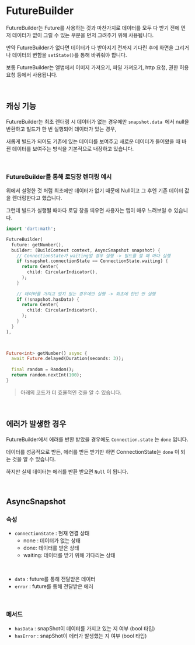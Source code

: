 # FutureBuilder

FutureBuilder는 Future를 사용하는 것과 마찬가지로 데이터를 모두 다 받기 전에 먼저 데이터가 없이 그릴 수 있는 부분을 먼저 그려주기 위해 사용됩니다.

만약 FutureBuilder가 없다면 데이터가 다 받아지기 전까지 기다린 후에 화면을 그리거나 데이터의 변함을 `setState()`를 통해 바꿔줘야 합니다.

보통 FutureBuilder는 앨범에서 이미지 가져오기, 파일 가져오기, http 요청, 권한 허용 요청 등에서 사용됩니다.

<br />

## 캐싱 기능

FutureBuilder는 최초 렌더링 시 데이터가 없는 경우에만 `snapshot.data `에서 null을 반환하고 빌드가 한 번 실행되어 데이터가 있는 경우,

새롭게 빌드가 되어도 기존에 있는 데이터를 보여주고 새로운 데이터가 들어왔을 때 바뀐 데이터를 보여주는 방식을 기본적으로 내장하고 있습니다.

<br />

### FutureBuilder를 통해 로딩창 렌더링 예시

위에서 설명한 것 처럼 최초에만 데이터가 없기 때문에 Null이고 그 후엔 기존 데이터 값을 렌더링한다고 했습니다.

그런데 빌드가 실행될 때마다 로딩 창을 띄우면 사용자는 앱이 매우 느려보일 수 있습니다.

``` dart
import 'dart:math';

FutureBuilder(
  future: getNumber(),
  builder: (BuildContext context, AsyncSnapshot snapshot) {
    // ConnectionState가 waiting일 경우 실행 -> 빌드를 할 때 마다 실행
    if (snapshot.connectionState == ConnectionState.waiting) {
      return Center(
        child: CircularIndicator(),
      );
    }
    
    // 데이터를 가지고 있지 않는 경우에만 실행 -> 최초에 한번 만 실행
    if (!snapshot.hasData) {
      return Center(
        child: CircularIndicator(),
      );
    }
  }
),
  


Future<int> getNumber() async {
  await Future.delayed(Duration(seconds: 3));
  
  final random = Random();
  return random.nextInt(100);
}
```

> 아래의 코드가 더 효율적인 것을 알 수 있습니다.

<br />

## 에러가 발생한 경우

FutureBuilder에서 에러를 반환 받았을 경우에도 `Connection.state` 는 `done` 입니다.

데이터를 성공적으로 받든, 에러를 받든 받기만 하면 ConnectionState는  `done` 이 되는 것을 알 수 있습니다.

하지만 실제 데이터는 에러를 반환 받으면 `Null` 이 됩니다.

<br />

## AsyncSnapshot

### 속성

- `connectionState` : 현재 연결 상태
  - none : 데이터가 없는 상태
  - done: 데이터를 받은 상태
  - waiting: 데이터를 받기 위해 기다리는 상태

<br />

- `data` : future를 통해 전달받은 데이터
- `error` : future를 통해 전달받은 에러

<br />

### 메서드

- `hasData` : snapShot이 데이터를 가지고 있는 지 여부 (bool 타입)
- `hasError` : snapShot이 에러가 발생했는 지 여부 (bool 타입)

